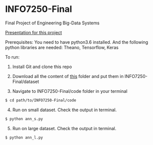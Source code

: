 # INFO7250-Final
Final Project of Engineering Big-Data Systems

<a href="">Presentation for this project</a>

Prerequisites:
You need to have python3.6 installed. And the following python libraries are needed:
Theano, Tensorflow, Keras

To run:

1. Install Git and clone this repo

2. Download all the content of <a href="https://drive.google.com/open?id=0B-cyNEbHVKHCczZ3RlAwaFQwWlE">this</a> folder and put them in INFO7250-Final/dataset

3. Navigate to INFO7250-Final/code folder in your terminal
```sh
$ cd path/to/INFO7250-Final/code
```

4. Run on small dataset. Check the output in terminal.
```sh
$ python ann_s.py
```

5. Run on large dataset. Check the output in terminal.
```sh
$ python ann_l.py
```
